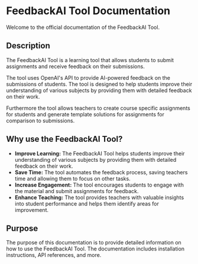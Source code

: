 # FeedbackAI Tool Documentation

Welcome to the official documentation of the FeedbackAI Tool.

## Description
The FeedbackAI Tool is a learning tool that allows students to submit assignments and receive feedback on their submissions. 

The tool uses OpenAI's API to provide AI-powered feedback on the submissions of students. The tool is designed to help students improve their understanding of various subjects by providing them with detailed feedback on their work.

Furthermore the tool allows teachers to create course specific assignments for students and generate template solutions for assignments for comparison to submissions.

## Why use the FeedbackAI Tool?
- **Improve Learning:** The FeedbackAI Tool helps students improve their understanding of various subjects by providing them with detailed feedback on their work.
- **Save Time:** The tool automates the feedback process, saving teachers time and allowing them to focus on other tasks.
- **Increase Engagement:** The tool encourages students to engage with the material and submit assignments for feedback.
- **Enhance Teaching:** The tool provides teachers with valuable insights into student performance and helps them identify areas for improvement.


## Purpose
The purpose of this documentation is to provide detailed information on how to use the FeedbackAI Tool. The documentation includes installation instructions, API references, and more.